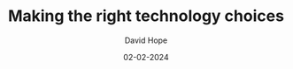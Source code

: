 ---
layout: post

title: "Making the right technology choices"
description: TODO please write a description now
summary: TODO please write a summary now

date: 02-02-2024
comingSoon: true

author: David Hope
role: Principal Architect
bio:
profile:
---